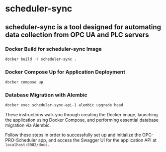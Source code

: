 # scheduler-sync
## scheduler-sync is a tool designed for automating data collection from OPC UA and PLC servers

### Docker Build for scheduler-sync Image
```bash
docker build -t scheduler-sync .
```

### Docker Compose Up for Application Deployment
```bash
docker compose up
```

### Database Migration with Alembic
```bash
docker exec scheduler-sync-api-1 alembic upgrade head
```
These instructions walk you through creating the Docker image, launching the application using Docker Compose, 
and performing essential database migration via Alembic. 

Follow these steps in order to successfully set up and initialize the OPC-PRO-Scheduler app, 
and access the Swagger UI for the application API at ```localhost:8082/docs.```

